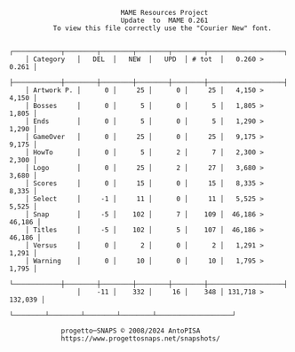                                 MAME Resources Project
                                Update  to  MAME 0.261
               To view this file correctly use the "Courier New" font.

        ┌────────────┬────────┬────────┬────────┬────────┬───────────────────┐
        │ Category   │   DEL  │   NEW  │   UPD  │ # tot  │   0.260 >   0.261 │
        ├────────────┼────────┼────────┼────────┼────────┼───────────────────┤
        │ Artwork P. │      0 │     25 │      0 │     25 │   4,150 >   4,150 │
        │ Bosses     │      0 │      5 │      0 │      5 │   1,805 >   1,805 │
        │ Ends       │      0 │      5 │      0 │      5 │   1,290 >   1,290 │
        │ GameOver   │      0 │     25 │      0 │     25 │   9,175 >   9,175 │
        │ HowTo      │      0 │      5 │      2 │      7 │   2,300 >   2,300 │
        │ Logo       │      0 │     25 │      2 │     27 │   3,680 >   3,680 │
        │ Scores     │      0 │     15 │      0 │     15 │   8,335 >   8,335 │
        │ Select     │     -1 │     11 │      0 │     11 │   5,525 >   5,525 │
        │ Snap       │     -5 │    102 │      7 │    109 │  46,186 >  46,186 │
        │ Titles     │     -5 │    102 │      5 │    107 │  46,186 >  46,186 │
        │ Versus     │      0 │      2 │      0 │      2 │   1,291 >   1,291 │
        │ Warning    │      0 │     10 │      0 │     10 │   1,795 >   1,795 │
        └────────────┼────────┼────────┼────────┼────────┼───────────────────┤
                     │    -11 │    332 │     16 │    348 │ 131,718 > 132,039 │
                     └────────┴────────┴────────┴────────┴───────────────────┘

	             progetto─SNAPS © 2008/2024 AntoPISA
	             https://www.progettosnaps.net/snapshots/
